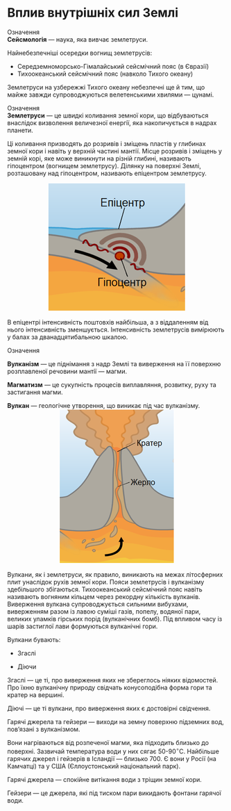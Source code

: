 Вплив внутрішніх сил Землі
==========================

<div class="eoz-wrap">
<span class="eoz">Означення</span>
<div class="eoz-text">
<b>Сейсмологiя</b> — наука, яка вивчає землетруси.
</div>
</div>

Найнебезпечніші осередки вогнищ землетрусів:
<ul>
<li><span class="p1">Середземноморсько-Гімалайський</span> сейсмічний пояс (в Євразії)</li>
<li><span class="p1">Тихоокеанський</span> сейсмічний пояс (навколо Тихого океану)</li>
</ul>

Землетруси на узбережжі Тихого океану небезпечні ще й тим, що майже
завжди супроводжуються велетенськими хвилями — цунамі.

<div class="eoz-wrap">
<span class="eoz">Означення</span>
<div class="eoz-text">
<b>Землетруси</b> — це швидкi коливання земної кори, що вiдбуваються внаслiдок
визволення величезної енергiї, яка накопичується в надрах планети.
</div>
</div>

Ці коливання призводять до розривів і зміщень пластів у глибинах земної
кори і навіть у верхній частині мантії. Місце розривів і зміщень у
земній корі, яке може виникнути на різній глибині, називають
<span class="p1">гіпоцентром</span> (вогнищем землетрусу). Ділянку на поверхні Землі,
розташовану над гіпоцентром, називають <span class="p1">епіцентром</span> землетрусу.

<div align="center">
<img src="8.png"/>
</div>

В епіцентрі інтенсивність поштовхів найбільша, а з віддаленням від нього
інтенсивність зменшується. Інтенсивність землетрусів вимірюють у балах
за дванадцятибальною шкалою.


<div class="eoz-wrap">
<span class="eoz">Означення</span>
<div class="eoz-text">
<p><b>Вулканiзм</b> — це пiднiмання з надр Землi та виверження на її поверхню розплавленої речовини мантiї — магми.</p>
<p><b>Магматизм</b> — це сукупнiсть процесiв виплавляння, розвитку, руху та застигання магми.</p>
<b>Вулкан</b> — геологiчне утворення, що виникає пiд час вулканiзму.
</div>
</div>

<div align="center">
<img src="9.png"/>
</div>

Вулкани, як і землетруси, як правило, виникають на межах літосферних
плит унаслідок рухів земної кори. Пояси землетрусів і вулканізму
здебільшого збігаються. Тихоокеанський сейсмічний пояс навіть називають
вогняним кільцем через рекордну кількість вулканів. Виверження вулкана
супроводжується сильними вибухами, виверженням разом із лавою суміші
газів, попелу, водяної пари, великих уламків гірських порід (вулканічних
бомб). Під впливом часу із шарів застиглої лави формуються вулканічні
гори.

Вулкани бувають:

-   Згаслі

-   Діючи

<span class="p1">Згаслі</span> — це ті, про виверження яких не збереглось ніяких відомостей.
Про їхню вулканічну природу свідчать конусоподібна форма гори та кратер
на вершині.

<span class="p1">Діючі</span> — це ті вулкани, про виверження яких є достовірні свідчення.

<span class="p1">Гарячі джерела та гейзери</span> — виходи на земну поверхню підземних вод,
пов’язані з вулканізмом.

Вони нагріваються від розпеченої магми, яка підходить близько до
поверхні. Зазвичай температура води у них сягає 50-90$^{\circ}$С.
Найбільше гарячих джерел і гейзерів в Ісландії — близько 700. Є вони у
Росії (на Камчатці) та у США (Єллоустонський національний парк).

<span class="p1">Гарячі джерела</span> — спокійне витікання води з тріщин земної кори.

<span class="p1">Гейзери</span> — це джерела, які під тиском пари викидають фонтани гарячої
води.